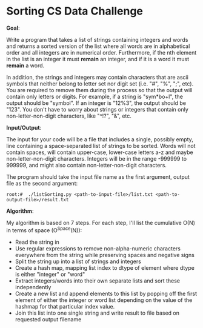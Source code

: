 # Sorting CS Data Challenge
**Goal**:

Write a program that takes a list of strings containing integers and words and returns a sorted version of
the list where all words are in alphabetical order and all integers are in numerical order. Furthermore, if
the nth element in the list is an integer it must **remain** an integer, and if it is a word it must **remain** a word.

In addition, the strings and integers may contain characters that are ascii symbols that neither belong to letter set
nor digit set (i.e. "#", "%", ";", etc). You are required to remove them during the process so that the output will
contain only letters or digits. For example, if a string is "sym*bo+l", the output should be "symbol". If an integer
is "12%3", the output should be "123". You don't have to worry about strings or integers that contain only
non-letter-non-digit characters, like "^!?", "&", etc.

**Input/Output**:

The input for your code will be a file that includes a single, possibly empty, line containing a space-separated list of strings to be sorted. Words will not contain spaces, will contain upper-case, lower-case letters a-z and maybe non-letter-non-digit characters. Integers will be in the range -999999 to 999999, and might also contain non-letter-non-digit characters.

The program should take the input file name as the first argument, output file as the second argument:

	root:#  ./listSorting.py <path-to-input-file>/list.txt <path-to-output-file>/result.txt


**Algorithm**:

My algorithm is based on 7 steps. For each step, I'll list the cumulative O(N) in terms of space (O<sup>Space</sup>(N)):
* Read the string in
* Use regular expressions to remove non-alpha-numeric characters everywhere from the string while preserving spaces and negative signs
* Split the string up into a list of strings and integers
* Create a hash map, mapping list index to dtype of element where dtype is either "integer" or "word"
* Extract integers/words into their own separate lists and sort these independently
* Create a new list and append elements to this list by popping off the first element of either the integer or word list depending on the value of the hashmap for that particular index value.
* Join this list into one single string and write result to file based on requested output filename